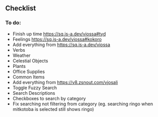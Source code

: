 ## Checklist

### To do:

- Finish up time https://sq.is-a.dev/viossa#tyd
- Feelings https://sq.is-a.dev/viossa#kokoro
- Add everything from https://sq.is-a.dev/viossa
- Verbs
- Weather
- Celestial Objects
- Plants
- Office Supplies
- Common Items
- Add everything from https://v8.zsnout.com/vjosali
- Toggle Fuzzy Search
- Search Descriptions
- Checkboxes to search by category
- Fix searching not filtering from category (eg. searching ringo when mitkotoba is selected still shows ringo)
